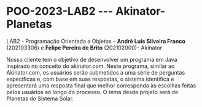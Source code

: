 # POO-2023-LAB2 --- Akinator-Planetas

LAB2 - Programação Orientada a Objetos - **André Luís Silveira Franco** (202103306) e **Felipe Pereira de Brito** (202102000)- Akinator 

Nosso cliente tem o objetivo de desenvolver um programa em Java inspirado no conceito do akinator.com. 
Neste programa, similar ao Akinator.com, os usuários serão submetidos a uma série de perguntas específicas e, com base em suas respostas, o sistema identifica e apresentará uma resposta final que melhor corresponda às escolhas feitas pelos usuários ao longo do processo. 
O tema desde projeto será de Planetas do Sistema Solar.
